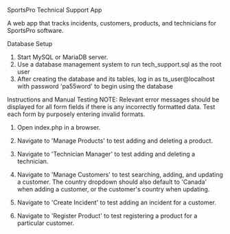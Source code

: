 SportsPro Technical Support App

A web app that tracks incidents, customers, products, and technicians for SportsPro
software.

Database Setup

1. Start MySQL or MariaDB server.
2. Use a database management system to run tech_support.sql as the root user
3. After creating the database and its tables, log in as ts_user@localhost with password
   'pa55word' to begin using the database

Instructions and Manual Testing
NOTE: Relevant error messages should be displayed for all form fields if there is any
incorrectly formatted data. Test each form by purposely entering invalid formats.

1. Open index.php in a browser.

2. Navigate to 'Manage Products' to test adding and deleting a product.

3. Navigate to 'Technician Manager' to test adding and deleting a technician.

4. Navigate to 'Manage Customers' to test searching, adding, and updating a customer. The country
   dropdown should also default to 'Canada' when adding a customer, or the customer's country when
   updating.

5. Navigate to 'Create Incident' to test adding an incident for a customer.

6. Navigate to 'Register Product' to test registering a product for a particular customer.
